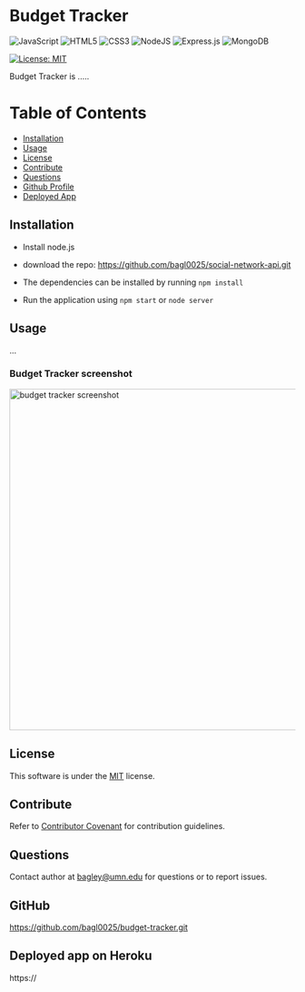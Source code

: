 # Budget Tracker

![JavaScript](https://img.shields.io/badge/javascript-%23323330.svg?style=for-the-badge&logo=javascript&logoColor=%23F7DF1E)
![HTML5](https://img.shields.io/badge/html5-%23E34F26.svg?style=for-the-badge&logo=html5&logoColor=white)
![CSS3](https://img.shields.io/badge/css3-%231572B6.svg?style=for-the-badge&logo=css3&logoColor=white)
![NodeJS](https://img.shields.io/badge/node.js-6DA55F?style=for-the-badge&logo=node.js&logoColor=white)
![Express.js](https://img.shields.io/badge/express.js-%23404d59.svg?style=for-the-badge&logo=express&logoColor=%2361DAFB)
![MongoDB](https://img.shields.io/badge/MongoDB-%234ea94b.svg?style=for-the-badge&logo=mongodb&logoColor=white)

[![License: MIT](https://img.shields.io/badge/License-MIT-yellow.svg)](https://opensource.org/licenses/MIT)

Budget Tracker is .....

# Table of Contents

- [Installation](#installation)
- [Usage](#usage)
- [License](#license)
- [Contribute](#contribute)
- [Questions](#questions)
- [Github Profile](#github)
- [Deployed App](#deployed-app-on-heroku)

## Installation

- Install node.js
- download the repo: https://github.com/bagl0025/social-network-api.git
- The dependencies can be installed by running `npm install`

- Run the application using `npm start` or `node server`

## Usage

...

### Budget Tracker screenshot

<img src="./assets/images/screenshot.png" alt="budget tracker screenshot" width="600"/>

## License

This software is under the [MIT](./LICENSE) license.

## Contribute

Refer to [Contributor Covenant](https://www.contributor-covenant.org/) for contribution guidelines.

## Questions

Contact author at bagley@umn.edu for questions or to report issues.

## GitHub

https://github.com/bagl0025/budget-tracker.git

## Deployed app on Heroku

https://
